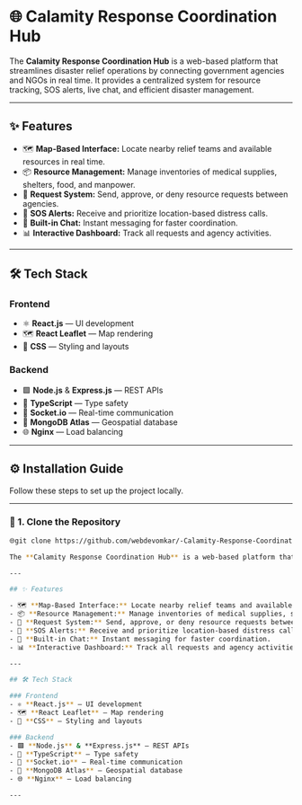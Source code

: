 # 🌐 Calamity Response Coordination Hub

The **Calamity Response Coordination Hub** is a web-based platform that streamlines disaster relief operations by connecting government agencies and NGOs in real time. It provides a centralized system for resource tracking, SOS alerts, live chat, and efficient disaster management.

---

## ✨ Features

- 🗺️ **Map-Based Interface:** Locate nearby relief teams and available resources in real time.
- 📦 **Resource Management:** Manage inventories of medical supplies, shelters, food, and manpower.
- 🔁 **Request System:** Send, approve, or deny resource requests between agencies.
- 🚨 **SOS Alerts:** Receive and prioritize location-based distress calls.
- 💬 **Built-in Chat:** Instant messaging for faster coordination.
- 📊 **Interactive Dashboard:** Track all requests and agency activities.

---

## 🛠️ Tech Stack

### Frontend
- ⚛️ **React.js** — UI development
- 🗺️ **React Leaflet** — Map rendering
- 🎨 **CSS** — Styling and layouts

### Backend
- 🟩 **Node.js** & **Express.js** — REST APIs
- 📝 **TypeScript** — Type safety
- 🔌 **Socket.io** — Real-time communication
- 🍃 **MongoDB Atlas** — Geospatial database
- 🌐 **Nginx** — Load balancing

---

## ⚙️ Installation Guide

Follow these steps to set up the project locally.

---

### 📂 1. Clone the Repository

```bash
🌐git clone https://github.com/webdevomkar/-Calamity-Response-Coordination-Hub.git

The **Calamity Response Coordination Hub** is a web-based platform that streamlines disaster relief operations by connecting government agencies and NGOs in real time. It provides a centralized system for resource tracking, SOS alerts, live chat, and efficient disaster management.

---

## ✨ Features

- 🗺️ **Map-Based Interface:** Locate nearby relief teams and available resources in real time.
- 📦 **Resource Management:** Manage inventories of medical supplies, shelters, food, and manpower.
- 🔁 **Request System:** Send, approve, or deny resource requests between agencies.
- 🚨 **SOS Alerts:** Receive and prioritize location-based distress calls.
- 💬 **Built-in Chat:** Instant messaging for faster coordination.
- 📊 **Interactive Dashboard:** Track all requests and agency activities.

---

## 🛠️ Tech Stack

### Frontend
- ⚛️ **React.js** — UI development
- 🗺️ **React Leaflet** — Map rendering
- 🎨 **CSS** — Styling and layouts

### Backend
- 🟩 **Node.js** & **Express.js** — REST APIs
- 📝 **TypeScript** — Type safety
- 🔌 **Socket.io** — Real-time communication
- 🍃 **MongoDB Atlas** — Geospatial database
- 🌐 **Nginx** — Load balancing

---


